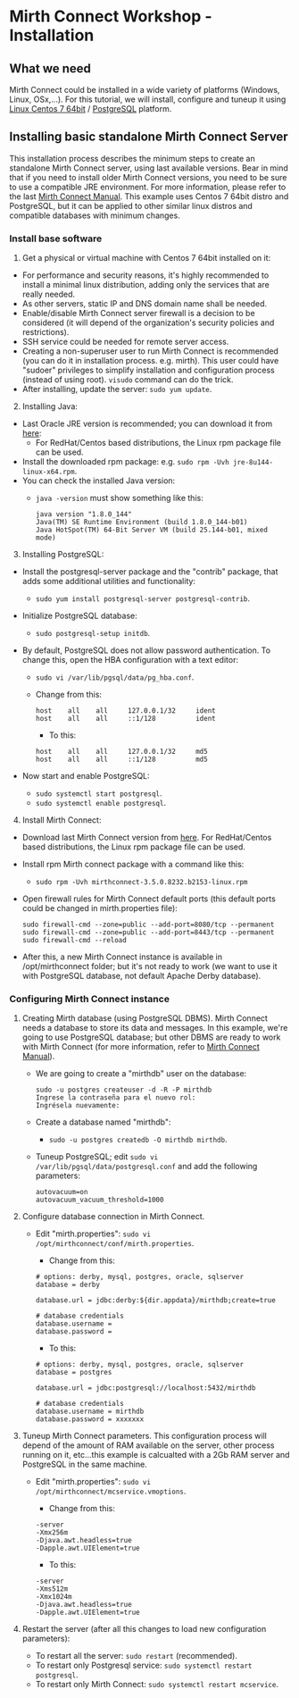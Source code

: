 # Mirth Connect Workshop - Installation

## What we need

Mirth Connect could be installed in a wide variety of platforms (Windows, Linux, OSx,...). For this tutorial, we will install, configure and tuneup it using [Linux Centos 7 64bit](https://www.centos.org) / [PostgreSQL](https://www.postgresql.org) platform.

## Installing basic standalone Mirth Connect Server

This installation process describes the minimum steps to create an standalone Mirth Connect server, using last available versions. Bear in mind that if you need to install older Mirth Connect versions, you need to be sure to use a compatible JRE environment. For more information, please refer to the last [Mirth Connect Manual](https://bridge.nextgen.com/media/3244/mirth-data-sheet-mirth-connect-3-4-user-guide.pdf).
This example uses Centos 7 64bit distro and PostgreSQL, but it can be applied to other similar linux distros and compatible databases with minimum changes.

### Install base software

 1. Get a physical or virtual machine with Centos 7 64bit installed on it:
  * For performance and security reasons, it's highly recommended to install a minimal linux distribution, adding only the services that are really needed.
  * As other servers, static IP and DNS domain name shall be needed.
  * Enable/disable Mirth Connect server firewall is a decision to be considered (it will depend of the organization's security policies and restrictions).
  * SSH service could be needed for remote server access.
  * Creating a non-superuser user to run Mirth Connect is recommended (you can do it in installation process. e.g. mirth). This user could have "sudoer" privileges to simplify installation and configuration process (instead of using root). `visudo` command can do the trick.
  * After installing, update the server: `sudo yum update`.

 2. Installing Java:
  * Last Oracle JRE version is recommended; you can download it from [here](http://www.oracle.com/technetwork/java/javase/downloads/index.html):
      * For RedHat/Centos based distributions, the Linux rpm package file can be used.
  * Install the downloaded rpm package: e.g. `sudo rpm -Uvh jre-8u144-linux-x64.rpm`.
  * You can check the installed Java version:
      * `java -version` must show something like this:

        ```
        java version "1.8.0_144"
        Java(TM) SE Runtime Environment (build 1.8.0_144-b01)
        Java HotSpot(TM) 64-Bit Server VM (build 25.144-b01, mixed mode)
        ```

 3. Installing PostgreSQL:
  * Install the postgresql-server package and the "contrib" package, that adds some additional utilities and functionality:
      * `sudo yum install postgresql-server postgresql-contrib`.
  * Initialize PostgreSQL database:
      * `sudo postgresql-setup initdb`.
  * By default, PostgreSQL does not allow password authentication. To change this, open the HBA configuration with a text editor:
      * `sudo vi /var/lib/pgsql/data/pg_hba.conf`.
      * Change from this:

        ```
        host    all    all     127.0.0.1/32     ident
        host    all    all     ::1/128          ident
        ```

        * To this:

        ```
        host    all    all     127.0.0.1/32     md5
        host    all    all     ::1/128          md5
        ```

  * Now start and enable PostgreSQL:
      * `sudo systemctl start postgresql`.
      * `sudo systemctl enable postgresql`.

 4. Install Mirth Connect:
  * Download last Mirth Connect version from [here](https://www.mirth.com/Downloads). For RedHat/Centos based distributions, the Linux rpm package file can be used.
  * Install rpm Mirth connect package with a command like this:
      * `sudo rpm -Uvh mirthconnect-3.5.0.8232.b2153-linux.rpm`
  * Open firewall rules for Mirth Connect default ports (this default ports could be changed in mirth.properties file):

      ```
      sudo firewall-cmd --zone=public --add-port=8080/tcp --permanent
      sudo firewall-cmd --zone=public --add-port=8443/tcp --permanent
      sudo firewall-cmd --reload
      ```
  * After this, a new Mirth Connect instance is available in /opt/mirthconnect folder; but it's not ready to work (we want to use it with PostgreSQL database, not default Apache Derby database).

### Configuring Mirth Connect instance

 1. Creating Mirth database (using PostgreSQL DBMS). Mirth Connect needs a database to store its data and messages. In this example, we're going to use PostgreSQL database; but other DBMS are ready to work with Mirth Connect (for more information, refer to [Mirth Connect Manual](https://bridge.nextgen.com/media/3244/mirth-data-sheet-mirth-connect-3-4-user-guide.pdf)).
    * We are going to create a "mirthdb" user on the database:

        ```
        sudo -u postgres createuser -d -R -P mirthdb
        Ingrese la contraseña para el nuevo rol:
        Ingrésela nuevamente:
        ```

    * Create a database named "mirthdb":
        * `sudo -u postgres createdb -O mirthdb mirthdb`.

    * Tuneup PostgreSQL; edit `sudo vi /var/lib/pgsql/data/postgresql.conf` and add the following parameters:

        ```
        autovacuum=on
        autovacuum_vacuum_threshold=1000
        ```

 2. Configure database connection in Mirth Connect.
    * Edit "mirth.properties": `sudo vi /opt/mirthconnect/conf/mirth.properties`.
        * Change from this:

        ```
        # options: derby, mysql, postgres, oracle, sqlserver
        database = derby

        database.url = jdbc:derby:${dir.appdata}/mirthdb;create=true

        # database credentials
        database.username =
        database.password =
        ```

        * To this:

        ```
        # options: derby, mysql, postgres, oracle, sqlserver
        database = postgres

        database.url = jdbc:postgresql://localhost:5432/mirthdb

        # database credentials
        database.username = mirthdb
        database.password = xxxxxxx
        ```
 3. Tuneup Mirth Connect parameters. This configuration process will depend of the amount of RAM available on the server, other process running on it, etc...this example is calcualted with a 2Gb RAM server and PostgreSQL in the same machine.
    * Edit "mirth.properties": `sudo vi /opt/mirthconnect/mcservice.vmoptions`.
        * Change from this:

        ```
        -server
        -Xmx256m
        -Djava.awt.headless=true
        -Dapple.awt.UIElement=true
        ```

        * To this:
        ```
        -server
        -Xms512m
        -Xmx1024m
        -Djava.awt.headless=true
        -Dapple.awt.UIElement=true
        ```

 4. Restart the server (after all this changes to load new configuration parameters):
    * To restart all the server: `sudo restart` (recommended).
    * To restart only Postgresql service: `sudo systemctl restart postgresql`.
    * To restart only Mirth Connect: `sudo systemctl restart mcservice`.
